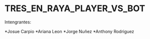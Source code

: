 # TRES_EN_RAYA_PLAYER_VS_BOT

Intengrantes:

*Josue Carpio
*Ariana Leon
*Jorge Nuñez
*Anthony Rodriguez
